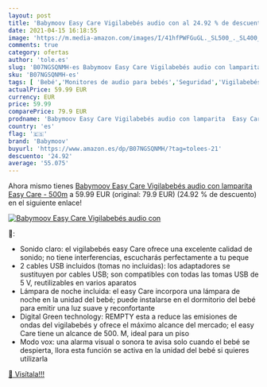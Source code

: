 ```yaml
---
layout: post
title: 'Babymoov Easy Care Vigilabebés audio con al 24.92 % de descuento'
date: 2021-04-15 16:18:55
image: 'https://m.media-amazon.com/images/I/41hfPWFGuGL._SL500_._SL400_.jpg'
comments: true
category: ofertas
author: 'tole.es'
slug: 'B07NGSQNMH-es Babymoov Easy Care Vigilabebés audio con lamparita Easy...'
sku: 'B07NGSQNMH-es'
tags: [ 'Bebé','Monitores de audio para bebés','Seguridad','Vigilabebés','babymoov','vigilabebés', ]
actualPrice: 59.99 EUR
currency: EUR
price: 59.99
comparePrice: 79.9 EUR
prodname: 'Babymoov Easy Care Vigilabebés audio con lamparita  Easy Care - 500m'
country: 'es'
flag: '🇪🇸'
brand: 'Babymoov'
buyurl: 'https://www.amazon.es/dp/B07NGSQNMH/?tag=tolees-21'
descuento: '24.92'
average: '55.075'
---
```


Ahora mismo tienes [Babymoov Easy Care Vigilabebés audio con lamparita  Easy Care - 500m](https://www.amazon.es/dp/B07NGSQNMH/?tag=tolees-21) a 59.99 EUR (original: 79.9 EUR) (24.92 %  de descuento) en el siguiente enlace!

[![Babymoov Easy Care Vigilabebés audio con](https://m.media-amazon.com/images/I/41hfPWFGuGL._SL500_._SL400_.jpg)](https://www.amazon.es/dp/B07NGSQNMH/?tag=tolees-21)

🔎:

- Sonido claro: el vigilabebés easy Care ofrece una excelente calidad de sonido; no tiene interferencias, escucharás perfectamente a tu peque
- 2 cables USB incluidos (tomas no incluidas): los adaptadores se sustituyen por cables USB; son compatibles con todas las tomas USB de 5 V, reutilizables en varios aparatos
- Lámpara de noche incluida: el easy Care incorpora una lámpara de noche en la unidad del bebé; puede instalarse en el dormitorio del bebé para emitir una luz suave y reconfortante
- Digital Green technology: REMPTY esta a reduce las emisiones de ondas del vigilabebés y ofrece el máximo alcance del mercado; el easy Care tiene un alcance de 500. M, ideal para un piso
- Modo vox: una alarma visual o sonora te avisa solo cuando el bebé se despierta, llora esta función se activa en la unidad del bebé si quieres utilizarla

[🛒 Visítala!!!](https://www.amazon.es/dp/B07NGSQNMH/?tag=tolees-21)
